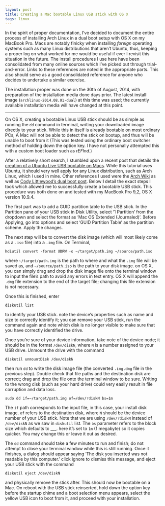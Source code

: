 ```yaml
---
layout: post
title: Creating a Mac bootable Linux USB stick with OS X
tags: linux
---  
```


In the spirit of proper documentation, I’ve decided to document the entire process of installing Arch Linux in a dual boot setup with OS X on my MacBook Pro. Macs are notably finicky when installing _foreign_ operating systems such as many Linux distributions that aren’t Ubuntu, thus, keeping a proper log on what worked for me would be useful if ever I revisit this situation in the future. The install procedures I use here have been consolidated from many online sources which I’ve picked out through trial-and-error. Links to these references are noted in the appropriate parts. This also should serve as a good consolidated reference for anyone who decides to undertake a similar exercise. 

The installation proper was done on the 30th of August, 2014, with preparation of the installation media done days prior. The latest install image (`archlinux-2014.08.01-dual`) at this time was used; the currently available installation media will have changed at this point. 

- - -

On OS X, creating a bootable Linux USB stick should be as simple as running the `dd` command in terminal, writing your downloaded image directly to your stick. While this in itself is already bootable on most ordinary PCs, A Mac will not be able to detect the stick on bootup, and thus will be unable to boot from it (This was tested using the ordinary boot switcher method of holding down the option key. I have not personally attempted this with a custom boot loader such as _rEFInd_.) 

After a relatively short search, I stumbled upon a recent post that details the [creation of a Ubuntu Live USB bootable on Macs](http://computers.tutsplus.com/tutorials/how-to-create-a-bootable-ubuntu-usb-drive-for-mac-in-os-x--cms-21253). While this tutorial uses Ubuntu, it should very well apply for any Linux distribution, such as Arch Linux, which I used in mine. Other references I used were the [Arch Wiki](https://wiki.archlinux.org/index.php/USB_Flash_Installation_Media#In_Mac_OS_X) as well as [Cody Littlewood’s dual boot post](http://codylittlewood.com/arch-linux-on-macbook-pro-installation/). Below I detail the exact steps I took which allowed me to successfully create a bootable USB stick. This procedure was both done on and tested with my MacBook Pro 9,2, OS X version 10.9.4.

The first part was to add a GUID partition table to the USB stick. In the Partition pane of your USB stick in Disk Utility, select ‘1 Partition’ from the dropdown and select the format as ‘Mac OS Extended (Journaled)’. Before Applying, go into options and select ‘GUID Partition Table’ as the partition scheme. Apply the changes.

The next step will be to convert the disk image (which will most likely come as a `.iso` file) into a `.img` file. On Terminal,

	hdiutil convert -format UDRW -o ~/target/path.img ~/source/path.iso

where `~/target/path.img` is the path to where and what the `.img` file will be saved as, and `~/source/path.iso` is the path to your disk image. on OS X, you can simply drag and drop the disk image file onto the terminal window to input the file’s path to avoid any errors in text entry. OS X will append the `.dmg` file extension to the end of the target file; changing this file extension is not necessary.

Once this is finished, enter 

	diskutil list 

to identify your USB stick. note the device’s properties such as name and size to correctly identify it; you can remove your USB stick, run the command again and note which disk is no longer visible to make sure that you have correctly identified the drive. 

Once you’re sure of your device information, take note of the device node; it should be in the format `/dev/diskN`, where `N` is a number assigned to your USB drive. Unmount the drive with the command

	diskutil unmountDisk /dev/diskN

then run `dd` to write the disk image file (the converted `.img.dmg` file in the previous step). Double check that file paths and the destination disk are correct; drag and drop the file onto the terminal window to be sure. Writing to the wrong disk (such as your hard drive) could very easily result in file corruption and data loss.

	sudo dd if=~/target/path.img of=/dev/rdiskN bs=1m

The `if` path corresponds to the input file, in this case, your install disk image. `of` refers to the destination disk, where `N` should be the device number of your USB stick. Note that we are using `/dev/rdiskN` instead of `/dev/diskN` as we saw in `diskutil` list. The `bs` parameter refers to the block size which defaults to ___. here it’s set to `1m` (1 megabyte) so it copies quicker. You may change this or leave it out as desired.

The `dd` command should take a few minutes to run and finish; do not attempt to close your terminal window while this is still running. Once it finishes, a dialog should appear saying ‘The disk you inserted was not readable by this computer.’ click ignore to dismiss this message, and eject your USB stick with the command

	diskutil eject /dev/diskN

and physically remove the stick after. This should now be bootable on a Mac. On reboot with the USB stick reinserted, hold down the option key before the startup chime and a boot selection menu appears, select the yellow USB icon to boot from it, and proceed with your installation.


